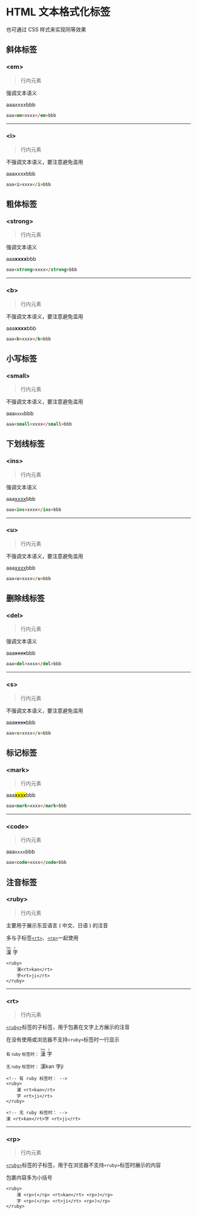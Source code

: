# HTML 文本格式化标签

也可通过 CSS 样式来实现同等效果

## 斜体标签

### \<em>

> 行内元素

强调文本语义

<div :class="$style.playground">
  aaa<em>xxxx</em>bbb
</div>

```html
aaa<em>xxxx</em>bbb
```

---

### \<i>

> 行内元素

不强调文本语义，要注意避免滥用

<div :class="$style.playground">
  aaa<i>xxxx</i>bbb
</div>

```html
aaa<i>xxxx</i>bbb
```

## 粗体标签

### \<strong>

> 行内元素

强调文本语义

<div :class="$style.playground">
  aaa<strong>xxxx</strong>bbb
</div>

```html
aaa<strong>xxxx</strong>bbb
```

---

### \<b>

> 行内元素

不强调文本语义，要注意避免滥用

<div :class="$style.playground">
  aaa<b>xxxx</b>bbb
</div>

```html
aaa<b>xxxx</b>bbb
```

## 小写标签

### \<small>

> 行内元素

不强调文本语义，要注意避免滥用

<div :class="$style.playground">
  aaa<small>xxxx</small>bbb
</div>

```html
aaa<small>xxxx</small>bbb
```

## 下划线标签

### \<ins>

> 行内元素

强调文本语义

<div :class="$style.playground">
  aaa<ins>xxxx</ins>bbb
</div>

```html
aaa<ins>xxxx</ins>bbb
```

---

### \<u>

> 行内元素

不强调文本语义，要注意避免滥用

<div :class="$style.playground">
  aaa<u>xxxx</u>bbb
</div>

```html
aaa<u>xxxx</u>bbb
```

## 删除线标签

### \<del>

> 行内元素

强调文本语义

<div :class="$style.playground">
  aaa<del>xxxx</del>bbb
</div>

```html
aaa<del>xxxx</del>bbb
```

---

### \<s>

> 行内元素

不强调文本语义，要注意避免滥用

<div :class="$style.playground">
  aaa<s>xxxx</s>bbb
</div>

```html
aaa<s>xxxx</s>bbb
```

## 标记标签

### \<mark>

> 行内元素

<div :class="$style.playground">
  aaa<mark>xxxx</mark>bbb
</div>

```html
aaa<mark>xxxx</mark>bbb
```

---

### \<code>

> 行内元素

<div :class="$style.playground">
  aaa<code>xxxx</code>bbb
</div>

```html
aaa<code>xxxx</code>bbb
```

## 注音标签

### \<ruby>

> 行内元素

主要用于展示东亚语言 ( 中文、日语 ) 的注音

多与子标签[`<rt>`](#rt)、[`<rp>`](#rp)一起使用

<div :class="$style.playground">
  <ruby>
    漢<rt>kan</rt> 
    字<rt>ji</rt>
  </ruby>
</div>

```html{0}
<ruby>
    漢<rt>kan</rt>
    字<rt>ji</rt>
</ruby>
```

---

### \<rt>

> 行内元素

[`<ruby>`](#ruby)标签的子标签，用于包裹在文字上方展示的注音

在没有使用或浏览器不支持`<ruby>`标签时一行显示

<div :class="$style.playground">
  <small :class="$style.comment">有 ruby 标签时：</small>
  <ruby>
    漢<rt>kan</rt> 
    字<rt>ji</rt>
  </ruby>
   
  <small :class="$style.comment">无 ruby 标签时：</small>
    漢<rt>kan</rt> 
    字<rt>ji</rt>
</div>

```html{0}
<!-- 有 ruby 标签时： -->
<ruby>
    漢 <rt>kan</rt>
    字 <rt>ji</rt>
</ruby>

<!-- 无 ruby 标签时： -->
漢 <rt>kan</rt>字 <rt>ji</rt>
```

---

### \<rp>

> 行内元素

[`<ruby>`](#ruby)标签的子标签，用于在浏览器不支持`<ruby>`标签时展示的内容

包裹内容多为小括号

```html{0}
<ruby>
    漢 <rp>(</rp> <rt>kan</rt> <rp>)</rp>
    字 <rp>(</rp> <rt>ji</rt> <rp>)</rp>
</ruby>
```

<style module>
.playground {
    background-color: #f5f5f5;
    color: black;
    padding: 1rem;
    border: 1px solid grey;
    margin-top: 16px;
}
.comment {
    display: block;
    color: green;
}
</style>
